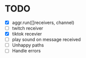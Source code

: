 # TODO

- [x] aggr.run([]receivers, channel)
- [ ] twitch receiver
- [x] tiktok recevier
- [ ] play sound on message received
- [ ] Unhappy paths
- [ ] Handle errors
